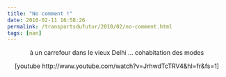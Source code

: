 ```yaml
---
title: "No comment !"
date: 2010-02-11 16:58:26
permalink: /transportsdufutur/2010/02/no-comment.html
tags: [nan]
---
```


<p style="text-align: center">à un carrefour dans le vieux Delhi ... cohabitation des modes</p> <p style="text-align: center">  [youtube http://www.youtube.com/watch?v=JrhwdTcTRV4&hl=fr&fs=1]</p>
